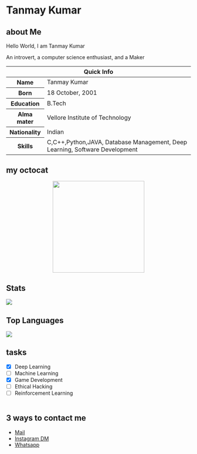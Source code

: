 # Tanmay Kumar

## about Me

Hello World, I am Tanmay Kumar

An introvert, a computer science enthusiast, and a Maker
<table>
<thead>
<tr>
<th colspan="2">Quick Info</th>
</tr>
</thead>
<tbody>
<tr><th scope='row'>Name</th><td>Tanmay Kumar</td></tr>
<tr><th scope='row'>Born</th><td><time datetime="2001-10-18 08:00">18 October, 2001</time></td></tr>
<tr><th scope='row'>Education</th><td>B.Tech</td></tr>
<tr><th scope='row'>Alma mater</th><td>Vellore Institute of Technology</td></tr>
<tr><th scope='row'>Nationality</th><td>Indian</td></tr>
<tr><th scope='row'>Skills</th><td>C,C++,Python,JAVA, Database Management, Deep Learning, Software Development</td></tr>
</tbody>
</table>

## my octocat
<p align = "center">
<img src = "https://user-images.githubusercontent.com/72539289/114390435-e5b18600-9bb3-11eb-9240-203005e38b7e.jpg" width="250" height="250" />
</p>

## Stats
![](https://github-readme-stats.vercel.app/api?username=TanmayKumar-EngStud&hide=stars,issues)

## Top Languages
![](https://github-readme-stats.vercel.app/api/top-langs/?username=TanmayKumar-EngStud&layout=compact)
## tasks
- [X] Deep Learning
- [ ] Machine Learning 
- [X] Game Development
- [ ] Ethical Hacking
- [ ] Reinforcement Learning
<br><br>
## 3 ways to contact me

<ul>
<li><a href="mailto:tanmay44a@gmail.com" rel="me">Mail</a>
<li><a href="https://www.instagram.com/Tanmay._.kumar.__/" rel="me">Instagram DM</a>
<li><a href="https://wa.me/7296876969?text=Hi" rel="me">Whatsapp</a>
</li>
</ul>
